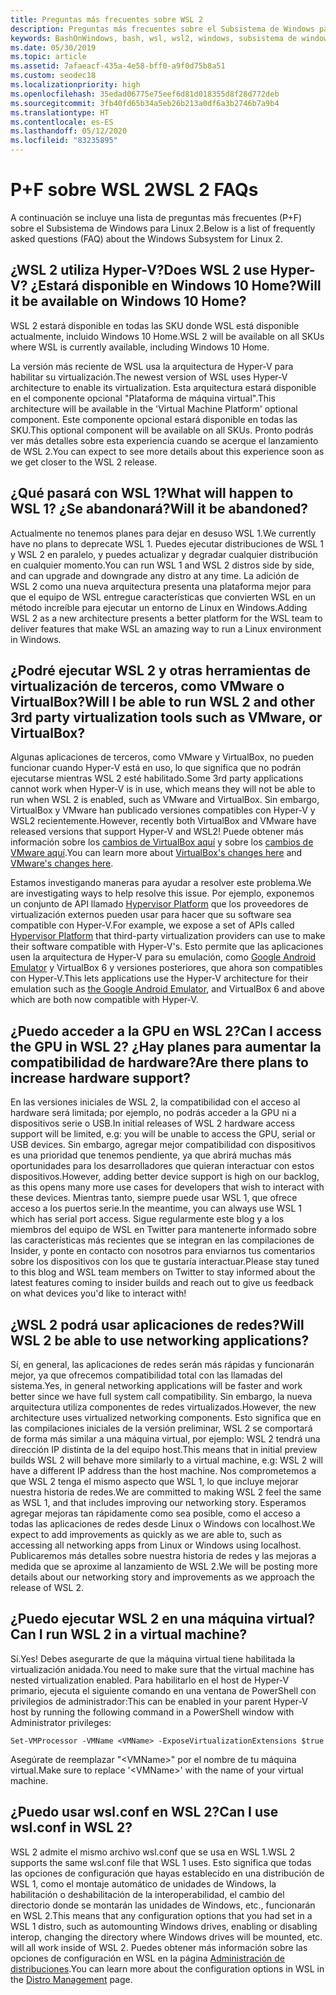 ```yaml
---
title: Preguntas más frecuentes sobre WSL 2
description: Preguntas más frecuentes sobre el Subsistema de Windows para Linux 2
keywords: BashOnWindows, bash, wsl, wsl2, windows, subsistema de windows para linux, subsistemawindows, ubuntu, debian, suse, windows 10, instalación
ms.date: 05/30/2019
ms.topic: article
ms.assetid: 7afaeacf-435a-4e58-bff0-a9f0d75b8a51
ms.custom: seodec18
ms.localizationpriority: high
ms.openlocfilehash: 35edad06775e75eef6d81d018355d8f28d772deb
ms.sourcegitcommit: 3fb40fd65b34a5eb26b213a0df6a3b2746b7a9b4
ms.translationtype: HT
ms.contentlocale: es-ES
ms.lasthandoff: 05/12/2020
ms.locfileid: "83235895"
---
```

# <a name="wsl-2-faqs"></a><span data-ttu-id="6c3b4-104">P+F sobre WSL 2</span><span class="sxs-lookup"><span data-stu-id="6c3b4-104">WSL 2 FAQs</span></span>

<span data-ttu-id="6c3b4-105">A continuación se incluye una lista de preguntas más frecuentes (P+F) sobre el Subsistema de Windows para Linux 2.</span><span class="sxs-lookup"><span data-stu-id="6c3b4-105">Below is a list of frequently asked questions (FAQ) about the Windows Subsystem for Linux 2.</span></span>

## <a name="does-wsl-2-use-hyper-v-will-it-be-available-on-windows-10-home"></a><span data-ttu-id="6c3b4-106">¿WSL 2 utiliza Hyper-V?</span><span class="sxs-lookup"><span data-stu-id="6c3b4-106">Does WSL 2 use Hyper-V?</span></span> <span data-ttu-id="6c3b4-107">¿Estará disponible en Windows 10 Home?</span><span class="sxs-lookup"><span data-stu-id="6c3b4-107">Will it be available on Windows 10 Home?</span></span>

<span data-ttu-id="6c3b4-108">WSL 2 estará disponible en todas las SKU donde WSL está disponible actualmente, incluido Windows 10 Home.</span><span class="sxs-lookup"><span data-stu-id="6c3b4-108">WSL 2 will be available on all SKUs where WSL is currently available, including Windows 10 Home.</span></span>

<span data-ttu-id="6c3b4-109">La versión más reciente de WSL usa la arquitectura de Hyper-V para habilitar su virtualización.</span><span class="sxs-lookup"><span data-stu-id="6c3b4-109">The newest version of WSL uses Hyper-V architecture to enable its virtualization.</span></span> <span data-ttu-id="6c3b4-110">Esta arquitectura estará disponible en el componente opcional "Plataforma de máquina virtual".</span><span class="sxs-lookup"><span data-stu-id="6c3b4-110">This architecture will be available in the 'Virtual Machine Platform' optional component.</span></span> <span data-ttu-id="6c3b4-111">Este componente opcional estará disponible en todas las SKU.</span><span class="sxs-lookup"><span data-stu-id="6c3b4-111">This optional component will be available on all SKUs.</span></span> <span data-ttu-id="6c3b4-112">Pronto podrás ver más detalles sobre esta experiencia cuando se acerque el lanzamiento de WSL 2.</span><span class="sxs-lookup"><span data-stu-id="6c3b4-112">You can expect to see more details about this experience soon as we get closer to the WSL 2 release.</span></span>

## <a name="what-will-happen-to-wsl-1-will-it-be-abandoned"></a><span data-ttu-id="6c3b4-113">¿Qué pasará con WSL 1?</span><span class="sxs-lookup"><span data-stu-id="6c3b4-113">What will happen to WSL 1?</span></span> <span data-ttu-id="6c3b4-114">¿Se abandonará?</span><span class="sxs-lookup"><span data-stu-id="6c3b4-114">Will it be abandoned?</span></span>

<span data-ttu-id="6c3b4-115">Actualmente no tenemos planes para dejar en desuso WSL 1.</span><span class="sxs-lookup"><span data-stu-id="6c3b4-115">We currently have no plans to deprecate WSL 1.</span></span> <span data-ttu-id="6c3b4-116">Puedes ejecutar distribuciones de WSL 1 y WSL 2 en paralelo, y puedes actualizar y degradar cualquier distribución en cualquier momento.</span><span class="sxs-lookup"><span data-stu-id="6c3b4-116">You can run WSL 1 and WSL 2 distros side by side, and can upgrade and downgrade any distro at any time.</span></span> <span data-ttu-id="6c3b4-117">La adición de WSL 2 como una nueva arquitectura presenta una plataforma mejor para que el equipo de WSL entregue características que convierten WSL en un método increíble para ejecutar un entorno de Linux en Windows.</span><span class="sxs-lookup"><span data-stu-id="6c3b4-117">Adding WSL 2 as a new architecture presents a better platform for the WSL team to deliver features that make WSL an amazing way to run a Linux environment in Windows.</span></span>

## <a name="will-i-be-able-to-run-wsl-2-and-other-3rd-party-virtualization-tools-such-as-vmware-or-virtualbox"></a><span data-ttu-id="6c3b4-118">¿Podré ejecutar WSL 2 y otras herramientas de virtualización de terceros, como VMware o VirtualBox?</span><span class="sxs-lookup"><span data-stu-id="6c3b4-118">Will I be able to run WSL 2 and other 3rd party virtualization tools such as VMware, or VirtualBox?</span></span>

<span data-ttu-id="6c3b4-119">Algunas aplicaciones de terceros, como VMware y VirtualBox, no pueden funcionar cuando Hyper-V está en uso, lo que significa que no podrán ejecutarse mientras WSL 2 esté habilitado.</span><span class="sxs-lookup"><span data-stu-id="6c3b4-119">Some 3rd party applications cannot work when Hyper-V is in use, which means they will not be able to run when WSL 2 is enabled, such as VMware and VirtualBox.</span></span> <span data-ttu-id="6c3b4-120">Sin embargo, VirtualBox y VMware han publicado versiones compatibles con Hyper-V y WSL2 recientemente.</span><span class="sxs-lookup"><span data-stu-id="6c3b4-120">However, recently both VirtualBox and VMware have released versions that support Hyper-V and WSL2!</span></span> <span data-ttu-id="6c3b4-121">Puede obtener más información sobre los [cambios de VirtualBox aquí][1] y sobre los [cambios de VMware aquí][4].</span><span class="sxs-lookup"><span data-stu-id="6c3b4-121">You can learn more about [VirtualBox's changes here][1] and [VMware's changes here][4].</span></span>

<span data-ttu-id="6c3b4-122">Estamos investigando maneras para ayudar a resolver este problema.</span><span class="sxs-lookup"><span data-stu-id="6c3b4-122">We are investigating ways to help resolve this issue.</span></span> <span data-ttu-id="6c3b4-123">Por ejemplo, exponemos un conjunto de API llamado [Hypervisor Platform][2] que los proveedores de virtualización externos pueden usar para hacer que su software sea compatible con Hyper-V.</span><span class="sxs-lookup"><span data-stu-id="6c3b4-123">For example, we expose a set of APIs called [Hypervisor Platform][2] that third-party virtualization providers can use to make their software compatible with Hyper-V's.</span></span> <span data-ttu-id="6c3b4-124">Esto permite que las aplicaciones usen la arquitectura de Hyper-V para su emulación, como [Google Android Emulator][3] y VirtualBox 6 y versiones posteriores, que ahora son compatibles con Hyper-V.</span><span class="sxs-lookup"><span data-stu-id="6c3b4-124">This lets applications use the Hyper-V architecture for their emulation such as [the Google Android Emulator][3], and VirtualBox 6 and above which are both now compatible with Hyper-V.</span></span>

## <a name="can-i-access-the-gpu-in-wsl-2-are-there-plans-to-increase-hardware-support"></a><span data-ttu-id="6c3b4-125">¿Puedo acceder a la GPU en WSL 2?</span><span class="sxs-lookup"><span data-stu-id="6c3b4-125">Can I access the GPU in WSL 2?</span></span> <span data-ttu-id="6c3b4-126">¿Hay planes para aumentar la compatibilidad de hardware?</span><span class="sxs-lookup"><span data-stu-id="6c3b4-126">Are there plans to increase hardware support?</span></span>

<span data-ttu-id="6c3b4-127">En las versiones iniciales de WSL 2, la compatibilidad con el acceso al hardware será limitada; por ejemplo, no podrás acceder a la GPU ni a dispositivos serie o USB.</span><span class="sxs-lookup"><span data-stu-id="6c3b4-127">In initial releases of WSL 2 hardware access support will be limited, e.g: you will be unable to access the GPU, serial or USB devices.</span></span> <span data-ttu-id="6c3b4-128">Sin embargo, agregar mejor compatibilidad con dispositivos es una prioridad que tenemos pendiente, ya que abrirá muchas más oportunidades para los desarrolladores que quieran interactuar con estos dispositivos.</span><span class="sxs-lookup"><span data-stu-id="6c3b4-128">However, adding better device support is high on our backlog, as this opens many more use cases for developers that wish to interact with these devices.</span></span> <span data-ttu-id="6c3b4-129">Mientras tanto, siempre puede usar WSL 1, que ofrece acceso a los puertos serie.</span><span class="sxs-lookup"><span data-stu-id="6c3b4-129">In the meantime, you can always use WSL 1 which has serial port access.</span></span> <span data-ttu-id="6c3b4-130">Sigue regularmente este blog y a los miembros del equipo de WSL en Twitter para mantenerte informado sobre las características más recientes que se integran en las compilaciones de Insider, y ponte en contacto con nosotros para enviarnos tus comentarios sobre los dispositivos con los que te gustaría interactuar.</span><span class="sxs-lookup"><span data-stu-id="6c3b4-130">Please stay tuned to this blog and WSL team members on Twitter to stay informed about the latest features coming to insider builds and reach out to give us feedback on what devices you'd like to interact with!</span></span>

## <a name="will-wsl-2-be-able-to-use-networking-applications"></a><span data-ttu-id="6c3b4-131">¿WSL 2 podrá usar aplicaciones de redes?</span><span class="sxs-lookup"><span data-stu-id="6c3b4-131">Will WSL 2 be able to use networking applications?</span></span>

<span data-ttu-id="6c3b4-132">Sí, en general, las aplicaciones de redes serán más rápidas y funcionarán mejor, ya que ofrecemos compatibilidad total con las llamadas del sistema.</span><span class="sxs-lookup"><span data-stu-id="6c3b4-132">Yes, in general networking applications will be faster and work better since we have full system call compatibility.</span></span> <span data-ttu-id="6c3b4-133">Sin embargo, la nueva arquitectura utiliza componentes de redes virtualizados.</span><span class="sxs-lookup"><span data-stu-id="6c3b4-133">However, the new architecture uses virtualized networking components.</span></span> <span data-ttu-id="6c3b4-134">Esto significa que en las compilaciones iniciales de la versión preliminar, WSL 2 se comportará de forma más similar a una máquina virtual, por ejemplo: WSL 2 tendrá una dirección IP distinta de la del equipo host.</span><span class="sxs-lookup"><span data-stu-id="6c3b4-134">This means that in initial preview builds WSL 2 will behave more similarly to a virtual machine, e.g: WSL 2 will have a different IP address than the host machine.</span></span> <span data-ttu-id="6c3b4-135">Nos comprometemos a que WSL 2 tenga el mismo aspecto que WSL 1, lo que incluye mejorar nuestra historia de redes.</span><span class="sxs-lookup"><span data-stu-id="6c3b4-135">We are committed to making WSL 2 feel the same as WSL 1, and that includes improving our networking story.</span></span> <span data-ttu-id="6c3b4-136">Esperamos agregar mejoras tan rápidamente como sea posible, como el acceso a todas las aplicaciones de redes desde Linux o Windows con localhost.</span><span class="sxs-lookup"><span data-stu-id="6c3b4-136">We expect to add improvements as quickly as we are able to, such as accessing all networking apps from Linux or Windows using localhost.</span></span> <span data-ttu-id="6c3b4-137">Publicaremos más detalles sobre nuestra historia de redes y las mejoras a medida que se aproxime al lanzamiento de WSL 2.</span><span class="sxs-lookup"><span data-stu-id="6c3b4-137">We will be posting more details about our networking story and improvements as we approach the release of WSL 2.</span></span>

## <a name="can-i-run-wsl-2-in-a-virtual-machine"></a><span data-ttu-id="6c3b4-138">¿Puedo ejecutar WSL 2 en una máquina virtual?</span><span class="sxs-lookup"><span data-stu-id="6c3b4-138">Can I run WSL 2 in a virtual machine?</span></span>

<span data-ttu-id="6c3b4-139">Sí.</span><span class="sxs-lookup"><span data-stu-id="6c3b4-139">Yes!</span></span> <span data-ttu-id="6c3b4-140">Debes asegurarte de que la máquina virtual tiene habilitada la virtualización anidada.</span><span class="sxs-lookup"><span data-stu-id="6c3b4-140">You need to make sure that the virtual machine has nested virtualization enabled.</span></span> <span data-ttu-id="6c3b4-141">Para habilitarlo en el host de Hyper-V primario, ejecuta el siguiente comando en una ventana de PowerShell con privilegios de administrador:</span><span class="sxs-lookup"><span data-stu-id="6c3b4-141">This can be enabled in your parent Hyper-V host by running the following command in a PowerShell window with Administrator privileges:</span></span>

`Set-VMProcessor -VMName <VMName> -ExposeVirtualizationExtensions $true`

<span data-ttu-id="6c3b4-142">Asegúrate de reemplazar "&lt;VMName&gt;" por el nombre de tu máquina virtual.</span><span class="sxs-lookup"><span data-stu-id="6c3b4-142">Make sure to replace '&lt;VMName&gt;' with the name of your virtual machine.</span></span>

## <a name="can-i-use-wslconf-in-wsl-2"></a><span data-ttu-id="6c3b4-143">¿Puedo usar wsl.conf en WSL 2?</span><span class="sxs-lookup"><span data-stu-id="6c3b4-143">Can I use wsl.conf in WSL 2?</span></span>

<span data-ttu-id="6c3b4-144">WSL 2 admite el mismo archivo wsl.conf que se usa en WSL 1.</span><span class="sxs-lookup"><span data-stu-id="6c3b4-144">WSL 2 supports the same wsl.conf file that WSL 1 uses.</span></span> <span data-ttu-id="6c3b4-145">Esto significa que todas las opciones de configuración que hayas establecido en una distribución de WSL 1, como el montaje automático de unidades de Windows, la habilitación o deshabilitación de la interoperabilidad, el cambio del directorio donde se montarán las unidades de Windows, etc., funcionarán en WSL 2.</span><span class="sxs-lookup"><span data-stu-id="6c3b4-145">This means that any configuration options that you had set in a WSL 1 distro, such as automounting Windows drives, enabling or disabling interop, changing the directory where Windows drives will be mounted, etc. will all work inside of WSL 2.</span></span> <span data-ttu-id="6c3b4-146">Puedes obtener más información sobre las opciones de configuración en WSL en la página [Administración de distribuciones](./wsl-config.md).</span><span class="sxs-lookup"><span data-stu-id="6c3b4-146">You can learn more about the configuration options in WSL in the [Distro Management](./wsl-config.md) page.</span></span>

 [1]: https://www.virtualbox.org/wiki/Changelog-6.0
 [2]: https://docs.microsoft.com/virtualization/api/
 [3]: https://devblogs.microsoft.com/visualstudio/hyper-v-android-emulator-support/
 [4]: https://blogs.vmware.com/workstation/2020/01/vmware-workstation-tech-preview-20h1.html